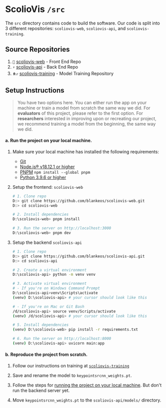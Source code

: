 # ScolioVis `/src`

The `src` directory contains code to build the software. Our code is split into 3 different repositories: `scoliovis-web`, `scoliovis-api`, and `scoliovis-training`.

## Source Repositories

1. `🔏` [scoliovis-web](https://github.com/Blankeos/scoliovis-web) - Front End Repo
2. `⚡` [scoliovis-api](https://github.com/Blankeos/scoliovis-api) - Back End Repo
3. `⛹️‍♂️` [scoliovis-training](https://github.com/Blankeos/scoliovis-training) - Model Training Repository

## Setup Instructions

> You have two options here. You can either run the app on your machine or train a model from scratch the same way we did. For **evaluators** of this project, please refer to the first option. For **researchers** interested in improving upon or recreating our project, we recommend training a model from the beginning, the same way we did.

#### a. Run the project on your local machine.

1. Make sure your local machine has installed the following requirements:

   - [Git](https://git-scm.com/downloads)
   - [Node.js® v18.12.1 or higher](https://nodejs.org/en/)
   - [PNPM](https://pnpm.io/installation) `npm install --global pnpm`
   - [Python 3.9.6 or higher](https://www.python.org/downloads/)

2. Setup the frontend: `scoliovis-web`

   ```sh
   # 1. Clone repo
   D:> git clone https://github.com/blankeos/scoliovis-web.git
   D:> cd scoliovis-web

   # 2. Install dependencies
   D:\scoliovis-web> pnpm install

   # 3. Run the server on http://localhost:3000
   D:\scoliovis-web> pnpm dev
   ```

3. Setup the backend `scoliovis-api`

   ```sh
   # 1. Clone repo
   D:> git clone https://github.com/blankeos/scoliovis-api.git
   D:> cd scoliovis-api

   # 2. Create a virtual environment
   D:\scoliovis-api> python -m venv venv

   # 3. Activate virtual environment
   # - If you're on Windows Command Prompt
   D:\scoliovis-api>venv\Scripts\activate
   (venv) D:\scoliovis-api> # your cursor should look like this

   # - If you're on Mac or Git Bash
   /d/scoliovis-api> source venv/Scripts/activate
   (venv) /d/scoliovis-api> # your cursor should look like this

   # 5. Install dependencies
   (venv) D:\scoliovis-web> pip install -r requirements.txt

   # 6. Run the server on http://localhost:8000
   (venv) D:\scoliovis-api> uvicorn main:app
   ```

#### b. Reproduce the project from scratch.

1. Follow our instructions on training at [`scoliovis-training`](https://github.com/Blankeos/scoliovis-training)

2. Save and rename the model to `keypointsrcnn_weights.pt`.

3. Follow the steps for [running the project on your local machine](#a-run-the-project-on-your-local-machine). But don't run the backend server yet.

4. Move `keypointsrcnn_weights.pt` to the `scoliovis-api/models/` directory.
